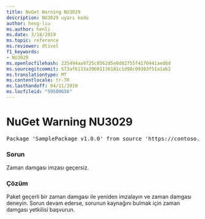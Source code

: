 ```yaml
---
title: NuGet Warning NU3029
description: NU3029 uyarı kodu
author: heng-liu
ms.author: henli
ms.date: 3/18/2019
ms.topic: reference
ms.reviewer: dtivel
f1_keywords:
- NU3029
ms.openlocfilehash: 235494aa9725c8562d5e0d02755f4170441aed6d
ms.sourcegitcommit: 573af6133a39601136181c1d98c09303f51a1ab2
ms.translationtype: MT
ms.contentlocale: tr-TR
ms.lasthandoff: 04/11/2019
ms.locfileid: "59509656"
---
```

# <a name="nuget-warning-nu3029"></a>NuGet Warning NU3029

<pre>Package 'SamplePackage v1.0.0' from source 'https://contoso.com/index.json': The timestamp signature is invalid.</pre>

### <a name="issue"></a>Sorun

Zaman damgası imzası geçersiz.


### <a name="solution"></a>Çözüm

Paket geçerli bir zaman damgası ile yeniden imzalayın ve zaman damgası deneyin. Sorun devam ederse, sorunun kaynağını bulmak için zaman damgası yetkilisi başvurun.